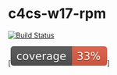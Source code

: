 # c4cs-w17-rpm
[![Build Status](https://travis-ci.org/rarhoade/c4cs-w17-rpm.svg?branch=master)](https://travis-ci.org/rarhoade/c4cs-w17-rpm)

[![Coverage](coverage.svg)]


